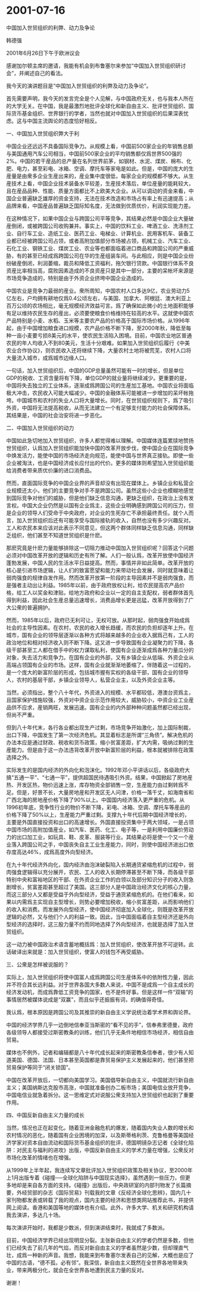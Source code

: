 # 2001-07-16

中国加入世贸组织的利弊、动力及争论

韩德强

2001年6月26日下午于欧洲议会

感谢加尔顿主席的邀请，我能有机会到布鲁塞尔来参加“中国加入世贸组织研讨会”，并阐述自己的看法。

我今天的演讲题目是“中国加入世贸组织的利弊及动力及争论”。

首先需要声明，我今天的发言完全是个人见解，与中国政府无关，也与我本人所在的大学无关。在中国，我是最激烈地批评全球化和新自由主义、批评世贸组织、国际货币基金组织、世界银行的学者，当然也就对中国加入世贸组织的后果深表忧虑。这与中国主流舆论的态度恰好相反。

一、中国加入世贸组织弊大于利

中国企业还远远不具备国际竞争力。从规模上看，中国前500家企业的年销售总额与美国通用汽车公司相当，中国前500家企业的平均销售额仅爲世界500强的2%。中国的若干産品的总产量在名列世界前茅，如钢材、水泥、煤炭、棉布、化肥、电力，甚至彩电、冰箱、空调、摩托车等家电是如此。但是，中国的庞大的生産量是由衆多企业生産出来的，産业集中度很低，每家企业的规模都不够大。从生産技术上看，中国企业技术装备水平较差，生産技术落后，单位産量的能耗较大，且在産品品种、性能、质量方面都比不上欧美大企业。从可以调动的资金来看，中国企业普遍缺乏雄厚的资金支持，无法在技术改造和市场占有率上有迅速提高；从品牌来看，中国産品普遍缺乏国际知名度，无法做到优质优价，利润实现能力差。

在这种情况下，如果中国企业与跨国公司平等竞争，其结果必然是中国企业大量破産倒闭，或被跨国公司收购兼并。事实上，中国的饮料工业、啤酒工业、洗涤剂工业、自行车工业、造纸工业、医药工业、电梯业、计算机业、民用客机车、装备工业都已经被跨国公司占领，或者高附加值部分市场被占领，机械工业、汽车工业、石化工业、钢铁工业、煤炭工业、农业等也都面临着进口商品和跨国公司的严重威胁，有的甚至已经成爲跨国公司在华的生産组装车间。与此相应，则是中国企业纷纷破産倒闭，利润萎缩，裁员和降低工资福利，拖欠银行贷款。中国银行体系不良资産比率相当高，腐败因素造成的不良资産只是其中一部分，主要的呆帐坏来源是市场竞争造成的，特别是由于外资企业挤垮中国企业造成的。

中国农业是竞争力最弱的産业。衆所周知，中国农村人口多达9亿，农业劳动力5亿左右，户均拥有耕地仅爲0.4公顷左右，与美国、加拿大、阿根廷、澳大利亚上百万公顷的农场相比，毫无规模经济效益可言。爲了确保如此微小的土地面积能够有足以维持农民生存的産出，必须要使粮食价格维持在较高的水平。这就使中国农产品特别是小麦、水稻、玉米等主要农产品的价格高于国际市场价格。从1996年起，由于中国增加粮食进口规模，农产品价格不断下降，至2000年秋，降低至每种一亩小麦要亏损8美元的水平，使农民生活陷入困境。目前，中国农业地区普通农民的年人均收入不到80美元，生活十分艰难。如果加入世贸组织后履行《中美农业合作协议》，则农民收入还将继续下降，大量农村土地将被荒芜，农村人口将大量流入城市，成爲城市边缘人口。

一句话，加入世贸组织后，中国的GDP总量虽然可能有一时的增长，但是单位GDP的税收、工资含量将有下降，单位GDP的就业量将继续减少。更重要的是，中国将失去独立的工业体系，逐渐成爲跨国公司的生産加工基地。中国农业将面临极大冲击，农民收入可能大幅减少。中国的金融体系可能被进一步增加的呆坏帐拖垮。中国城市和农村的失业人口将大量增长。同时，在世贸组织规则下，爲了吸引外资，中国将无法提高税收，从而无法建立一个有足够支付能力的社会保障体系。其结果是，中国的社会治安将进一步恶化。

二、中国加入世贸组织的动力

中国如此急切地加入世贸组织，许多人都觉得难以理解。中国媒体连篇累牍地赞扬世贸组织，认爲加入世贸组织能加快中国的改革开放步伐，使中国企业在国际竞争中焕发活力，能使中国的市场经济走向规范，能使中国与世界真正接轨。即使一些企业被淘汰，也是中国经济成长应付出的代价。更多的媒体则希望加入世贸组织能给消费者带来质优价廉的进口消费品。

然而，直面国际竞争的中国企业界的声音却没有出现在媒体上。乡镇企业和私营企业规模还太小，他们的主要竞争对手不是跨国公司。虽然这些小企业也模糊地感觉到国际竞争对他们的威胁，但是他们缺乏信息沟通，更缺乏组织，在政治上没有发言权。中国大企业仍然是以国有企业爲主，这些企业明确感到跨国公司的压力，但是企业的领导人们受命于中央政府，对企业的生死存亡不承担最终责任。就个人而言，加入世贸组织后还有可能享受与国际接轨的收入，自然也没有多少兴趣反对。工人和农民本来应该对此表示不同意见，但这两个群体同样缺乏信息沟通，同样缺乏组织，他们甚至不知道世贸组织是什麽。

那麽究竟是什麽力量能够排除这一切阻力推动中国加入世贸组织呢？回答这个问题必须对中国改革开放的逻辑和历史有所了解。人们一般认爲，改革开放使中国经济蓬勃发展，中国人民的生活水平日益提高。然而，事情并非如此简单。改革开放的核心是引进市场逻辑，让人们的致富愿望和能力来带动社会发展，同时就意味着让弱肉强食的规律自发作用。然而改革开放第一阶段的主导因素并不是弱肉强食，而是强者主动出让利益。1985年以前，由于政府放权让利，给农民提高农产品价格，给工人以奖金和津贴，给地方政府和企业以一定的自主支配权，弱者群体首先得到利益，因此社会生産总量迅速增长，消费品增长更是迅猛，改革开放得到了广大公衆的普遍拥护。

然而，1985年以后，政府已无利可让，无权可放。从那时起，弱肉强食开始成爲社会的主导性因素。在农村，农民的收入增长趋缓，而农民的负担却逐年上升。在城市，国有企业的领导层逐渐以各种方式将越来越多的企业收入据爲己有，工人的政治地位和相对经济收入则不断下降。这又进一步导致国有企业凝聚力的下降，各级干部甚至工人都在借手中的权力谋取私利，使国有企业逐渐成爲各种力量瓜分的对象，失去活力和竞争力。在国有企业的外部，又有乡镇企业从低端、外资企业从高端占领国有企业的市场。这样，国有企业就渐渐地萎缩了。伴随着这一过程的，是一个庞大的新富阶层的形成，包括城市握有实权的各级干部，国有企业的领导人，农村的基层干部，乡镇企业领导人，私营企业主，以及外资企业主等。

当然，必须指出，整个八十年代，外资进入的规模、水平都较低，港澳台资爲主，且国家保护措施较强，外资对中资企业示范作用较大，威胁较小，中资企业工业産品供不应求，産销两旺，发展迅速。国有企业的内外部种种问题虽然都已经出现，但尚不严重。

但到八十年代末，各行各业都出现生产过剩，市场竞争开始激化，加上国际制裁，出口下降，中国发生了第一次经济危机。其显着标志是所谓“三角债”。解决危机的办法本应是通过财政、税收和货币政策，缩小贫富差距，扩大内需，吸纳过剩的生産能力。但是由于这一办法违背改革开放中新富阶层的利益，根本就被排除在政策选择之外。

实际发生的是国内经济的外向化和泡沫化。1992年邓小平讲话以后，各级政府大搞“五通一平”、“七通一平”，提供超国民待遇吸引外资。结果，中国掀起了房地産热、开发区热，物价迅速上涨，库存物资全部销售一空，生産能力由过剩转爲不足。但是，好景不长，大量房地産和开发区无人问津，价格一落千丈，如海南省和广西北海的房地産价格下降了90%以上。中国国内经济落入更严重的危机。从1996初年底，竞争性行业的物价不断下降，彩电、冰箱、空调、摩托车等産品的价格下降了50%以上，生産能力严重过剩。支撑九十年代后期中国经济增长的，主要是外国直接投资和出口的高速增长。外国直接投资集中于两大领域，一是占领中国市场的高附加值産业，如汽车、医药、化工、电子等，一是利用中国廉价劳动力的出口加工业，如玩具、鞋、皮革、服装等行业。其结果必将是使一个又一个産业落入跨国公司之手，中国丧失自主工业生産能力，同时，则使中国经济进出口依存度高达46%，成爲高度外向型经济。

在九十年代经济外向化，国内经济由泡沫破裂陷入长期通货紧缩危机的过程中，弱肉强食逻辑得以充分展开，农民、工人的收入长期停滞甚至不断下降，而各级干部特别中央和富裕地区的干部、在外资企业工作的白领以及部分知识分子的收入则急剧增长，贫富差距甚至超过了美国。这三部分人是中国政治经济文化的核心力量，而这三部分人又都是受益于外向型经济，受益于通货紧缩危机的。在他们看来，如果以内需爲主实现自主型增长，则势必要增加税收，缩小贫富差距，从而影响他们的收入和消费。而发展外向型经济，使中国经济彻底加入全球化，则既是改革开放逻辑的必然，又与他们个人的利益一致。因此，当中国面临着自主型经济还是外向型经济的选择时，这三股力量不约而同地选择了外向型经济，也就是选择了加入世贸组织。

这一动力被中国政治术语含蓄地概括爲：加入世贸组织，使改革开放不可逆转。此话破译出来就是：加入世贸组织，使富人的钱包不再受威胁。

三、公衆是怎样被说服的？

实际上，加入世贸组织将使中国富人成爲跨国公司生産体系中的依附性力量，因此并不符合其长远利益。对于世界各国大多数人来说，中国不是成爲一个自主成长的经济发动机，而成爲靠低工资竞争的国家，也不是件好事。但是这样一件“双输”的事情居然被媒体说成是“双赢”，而且似乎还振振有词，的确值得奇怪。

我认爲，根本原因是跨国公司及其推崇的新自由主义学说统治着学术界和舆论界。

中国的经济学界几乎一边倒地信奉亚当斯密的“看不见的手”，信奉弗里德曼，政府各级领导人都接受过斯密教条的训练，他们几乎无条件地相信市场经济，相信自由贸易。

媒体也不例外，记者和编辑都是八十年代成长起来的斯密教条信奉者，很少有人知道美国、德国、法国、日本甚至英国都是靠贸易保护主义发展起来的，他们甚至把贸易保护等同于“闭关锁国”。

中国在改革开放后，一切都向美国学习。美国倡导新自由主义，中国就流行新自由主义；美国纳斯达克股市高涨，中国就准备创办二板市场；美国电信业放开竞争，中国电信业就急着拆分。这一思维定式对说服公衆支持加入世贸组织也起到了重要作用。

四、中国反新自由主义力量的成长

当然，情况也正在起变化。随着亚洲金融危机的爆发，随着国内失业人数的增长和农村情况的恶化，随着国有企业困境的加深，以及斯蒂格利茨、克鲁格曼等美国经济学家对资本自由流动和国际货币基金组织的批评，德国明镜杂志记者《全球化陷阱：对民主与福利的进攻》出版，中国反新自由主义的学术力量在增强，公衆反对市场化改革的情绪也在增强。

从1999年上半年起，我连续写文章批评加入世贸组织政策及相关协议，至2000年上1月出版专着《碰撞──全球化陷阱与中国现实选择》，虽然遇到一些压力，但更多地却是来自各方面的支持。《碰撞》出版后，中央政研室的内部刊物发了长篇摘要，外经贸部的杂志《国际贸易》刊载我的文章《反经济全球化思辨》，国内几十家刊物都发表或转载了我的观点，国内主要的经济和思想类网站推荐此书，并提供网上阅读。香港和美国等地的媒体也有介绍。此外，许多大学、机关和研究机构请我去演讲，多达几十场。

每次演讲开始时，我都是少数派，但到演讲结束时，我就成了多数派。

目前，中国经济学界已经出现明显分裂。主张新自由主义的学者仍然是多数，但他们已经失去了前几年的气焰，而反对新自由主义的学者虽然是少数，但却理直气壮，成爲一种新的声音。我想，我能来到布鲁塞尔发表自己的见解，大概也是应了中国的古语，“德不孤，必有邻”。我深信，新自由主义既然在全世界各地带来失业，带来两极分化，就会在全世界各地遭到民主力量的反对。

谢谢！
